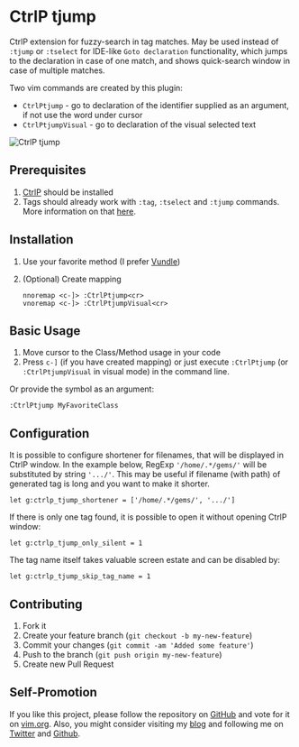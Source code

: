 # CtrlP tjump

CtrlP extension for fuzzy-search in tag matches.
May be used instead of `:tjump` or `:tselect` for IDE-like `Goto declaration` functionality,
which jumps to the declaration in case of one match, and shows quick-search window in case of multiple matches.

Two vim commands are created by this plugin:

* `CtrlPtjump` - go to declaration of the identifier supplied as an argument, if not use the word under cursor
* `CtrlPtjumpVisual` - go to declaration of the visual selected text

![CtrlP tjump][1]

## Prerequisites

1. [CtrlP][2] should be installed
2. Tags should already work with `:tag`, `:tselect` and `:tjump` commands. More information on that [here](http://vim.wikia.com/wiki/Browsing_programs_with_tags).

## Installation

1.  Use your favorite method (I prefer [Vundle][3])
2. (Optional) Create mapping

    ```
    nnoremap <c-]> :CtrlPtjump<cr>
    vnoremap <c-]> :CtrlPtjumpVisual<cr>
    ```

## Basic Usage

1. Move cursor to the Class/Method usage in your code
2. Press `c-]` (if you have created mapping) or just execute `:CtrlPtjump`
(or `:CtrlPtjumpVisual` in visual mode) in the command line.

Or provide the symbol as an argument:

    :CtrlPtjump MyFavoriteClass

## Configuration

It is possible to configure shortener for filenames, that will be displayed in
CtrlP window. In the example below, RegExp `'/home/.*/gems/'` will be
substituted by string `'.../'`. This may be useful if filename (with path) of
generated tag is long and you want to make it shorter.

    let g:ctrlp_tjump_shortener = ['/home/.*/gems/', '.../']

If there is only one tag found, it is possible to open it without opening CtrlP
window:

    let g:ctrlp_tjump_only_silent = 1
    
The tag name itself takes valuable screen estate and can be disabled by:

    let g:ctrlp_tjump_skip_tag_name = 1

## Contributing

1. Fork it
2. Create your feature branch (`git checkout -b my-new-feature`)
3. Commit your changes (`git commit -am 'Added some feature'`)
4. Push to the branch (`git push origin my-new-feature`)
5. Create new Pull Request

## Self-Promotion

If you like this project, please follow the repository on [GitHub](https://github.com/ivalkeen/vim-ctrlp-tjump) and vote for it on
[vim.org](http://www.vim.org/scripts/script.php?script_id=4673). Also, you might consider visiting my [blog](http://www.tkalin.com) and following me on [Twitter](https://twitter.com/ivalkeen) and [Github](https://github.com/ivalkeen).


[1]: http://i.imgur.com/1UrMOpd.png
[2]: https://github.com/kien/ctrlp.vim
[3]: https://github.com/gmarik/vundle
